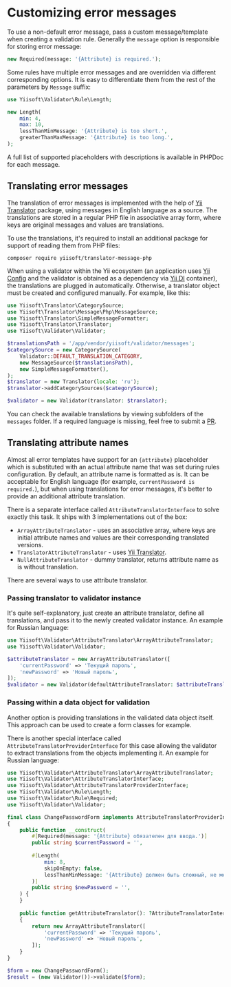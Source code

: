 # Customizing error messages

To use a non-default error message, pass a custom message/template when creating a validation rule. Generally the 
`message` option is responsible for storing error message:

```php
new Required(message: '{Attribute} is required.');
```

Some rules have multiple error messages and are overridden via different corresponding options.
It is easy to differentiate them from the rest of the parameters by `Message` suffix:

```php
use Yiisoft\Validator\Rule\Length;

new Length(  
    min: 4,  
    max: 10,
    lessThanMinMessage: '{Attribute} is too short.',  
    greaterThanMaxMessage: '{Attribute} is too long.',  
);
```

A full list of supported placeholders with descriptions is available in PHPDoc for each message.

## Translating error messages

The translation of error messages is implemented with the help of [Yii Translator] package, using messages in English 
language as a source. The translations are stored in a regular PHP file in associative array form, where keys are 
original messages and values are translations. 

To use the translations, it's required to install an additional package for support of reading them from PHP files:

```shell
composer require yiisoft/translator-message-php
```

When using a validator within the Yii ecosystem (an application uses [Yii Config] and the validator is obtained as a 
dependency via [Yii DI] container), the translations are plugged in automatically. Otherwise, a translator object must 
be created and configured manually. For example, like this:

```php
use Yiisoft\Translator\CategorySource;
use Yiisoft\Translator\Message\Php\MessageSource;
use Yiisoft\Translator\SimpleMessageFormatter;
use Yiisoft\Translator\Translator;
use Yiisoft\Validator\Validator;

$translationsPath = '/app/vendor/yiisoft/validator/messages';
$categorySource = new CategorySource(
    Validator::DEFAULT_TRANSLATION_CATEGORY,
    new MessageSource($translationsPath),
    new SimpleMessageFormatter(),
);
$translator = new Translator(locale: 'ru');
$translator->addCategorySources($categorySource);

$validator = new Validator(translator: $translator);
```

You can check the available translations by viewing subfolders of the `messages` folder. If a required language is 
missing, feel free to submit a [PR].

## Translating attribute names

Almost all error templates have support for an `{attribute}` placeholder which is substituted with an actual attribute name 
that was set during rules configuration. By default, an attribute name is formatted as is. It can be acceptable for 
English language (for example, `currentPassword is required.`), but when using translations for error messages, it's 
better to provide an additional attribute translation.

There is a separate interface called `AttributeTranslatorInterface` to solve exactly this task. It ships with 3 
implementations out of the box:

- `ArrayAttributeTranslator` - uses an associative array, where keys are initial attribute names and values are their 
corresponding translated versions.
- `TranslatorAttributeTranslator` - uses [Yii Translator].
- `NullAttributeTranslator` - dummy translator, returns attribute name as is without translation.

There are several ways to use attribute translator.

### Passing translator to validator instance

It's quite self-explanatory, just create an attribute translator, define all translations, and pass it to the newly
created validator instance. An example for Russian language:

```php
use Yiisoft\Validator\AttributeTranslator\ArrayAttributeTranslator;
use Yiisoft\Validator\Validator;

$attributeTranslator = new ArrayAttributeTranslator([
    'currentPassword' => 'Текущий пароль',
    'newPassword' => 'Новый пароль',
]);
$validator = new Validator(defaultAttributeTranslator: $attributeTranslator);
```

### Passing within a data object for validation

Another option is providing translations in the validated data object itself. This approach can be used to create a form 
classes for example.

There is another special interface called `AttributeTranslatorProviderInterface` for this case allowing the validator to 
extract translations from the objects implementing it. An example for Russian language:

```php
use Yiisoft\Validator\AttributeTranslator\ArrayAttributeTranslator;
use Yiisoft\Validator\AttributeTranslatorInterface;
use Yiisoft\Validator\AttributeTranslatorProviderInterface;
use Yiisoft\Validator\Rule\Length;
use Yiisoft\Validator\Rule\Required;
use Yiisoft\Validator\Validator;

final class ChangePasswordForm implements AttributeTranslatorProviderInterface  
{  
    public function __construct(  
        #[Required(message: '{Attribute} обязателен для ввода.')]  
        public string $currentPassword = '',  
  
        #[Length(  
            min: 8,
            skipOnEmpty: false,  
            lessThanMinMessage: '{Attribute} должен быть сложный, не менее 8 символов.'  
        )]  
        public string $newPassword = '',  
    ) {  
    }  
  
    public function getAttributeTranslator(): ?AttributeTranslatorInterface  
    {  
        return new ArrayAttributeTranslator([  
            'currentPassword' => 'Текущий пароль',  
            'newPassword' => 'Новый пароль',  
        ]);  
    }  
}

$form = new ChangePasswordForm();    
$result = (new Validator())->validate($form);
```

[PR]: https://github.com/yiisoft/validator/pulls
[Yii Translator]: https://github.com/yiisoft/translator
[Yii Config]: https://github.com/yiisoft/config
[Yii DI]: https://github.com/yiisoft/di
